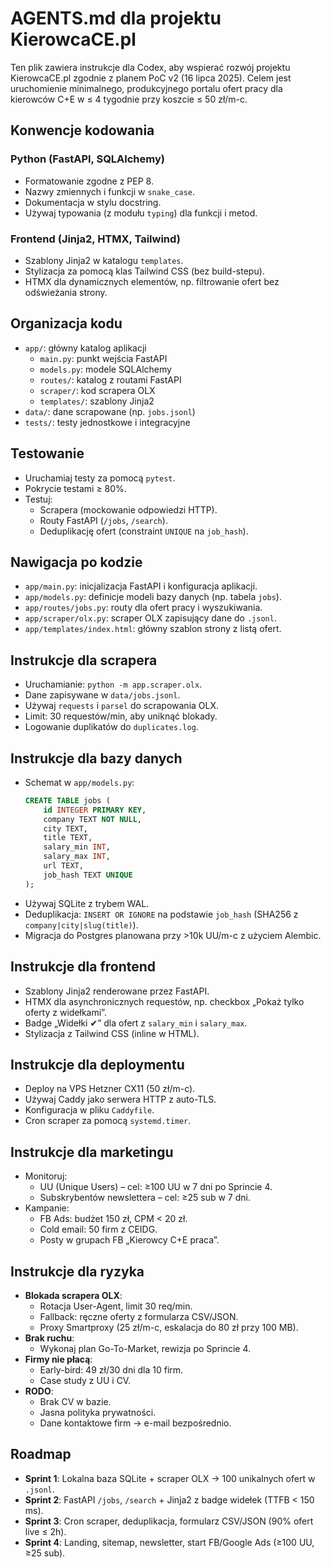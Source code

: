 # AGENTS.md dla projektu KierowcaCE.pl

Ten plik zawiera instrukcje dla Codex, aby wspierać rozwój projektu KierowcaCE.pl zgodnie z planem PoC v2 (16 lipca 2025). Celem jest uruchomienie minimalnego, produkcyjnego portalu ofert pracy dla kierowców C+E w ≤ 4 tygodnie przy koszcie ≤ 50 zł/m-c.

## Konwencje kodowania

### Python (FastAPI, SQLAlchemy)
- Formatowanie zgodne z PEP 8.
- Nazwy zmiennych i funkcji w `snake_case`.
- Dokumentacja w stylu docstring.
- Używaj typowania (z modułu `typing`) dla funkcji i metod.

### Frontend (Jinja2, HTMX, Tailwind)
- Szablony Jinja2 w katalogu `templates`.
- Stylizacja za pomocą klas Tailwind CSS (bez build-stepu).
- HTMX dla dynamicznych elementów, np. filtrowanie ofert bez odświeżania strony.

## Organizacja kodu

- `app/`: główny katalog aplikacji
  - `main.py`: punkt wejścia FastAPI
  - `models.py`: modele SQLAlchemy
  - `routes/`: katalog z routami FastAPI
  - `scraper/`: kod scrapera OLX
  - `templates/`: szablony Jinja2
- `data/`: dane scrapowane (np. `jobs.jsonl`)
- `tests/`: testy jednostkowe i integracyjne

## Testowanie

- Uruchamiaj testy za pomocą `pytest`.
- Pokrycie testami ≥ 80%.
- Testuj:
  - Scrapera (mockowanie odpowiedzi HTTP).
  - Routy FastAPI (`/jobs`, `/search`).
  - Deduplikację ofert (constraint `UNIQUE` na `job_hash`).

## Nawigacja po kodzie

- `app/main.py`: inicjalizacja FastAPI i konfiguracja aplikacji.
- `app/models.py`: definicje modeli bazy danych (np. tabela `jobs`).
- `app/routes/jobs.py`: routy dla ofert pracy i wyszukiwania.
- `app/scraper/olx.py`: scraper OLX zapisujący dane do `.jsonl`.
- `app/templates/index.html`: główny szablon strony z listą ofert.

## Instrukcje dla scrapera

- Uruchamianie: `python -m app.scraper.olx`.
- Dane zapisywane w `data/jobs.jsonl`.
- Używaj `requests` i `parsel` do scrapowania OLX.
- Limit: 30 requestów/min, aby uniknąć blokady.
- Logowanie duplikatów do `duplicates.log`.

## Instrukcje dla bazy danych

- Schemat w `app/models.py`:
  ```sql
  CREATE TABLE jobs (
      id INTEGER PRIMARY KEY,
      company TEXT NOT NULL,
      city TEXT,
      title TEXT,
      salary_min INT,
      salary_max INT,
      url TEXT,
      job_hash TEXT UNIQUE
  );
  ```
- Używaj SQLite z trybem WAL.
- Deduplikacja: `INSERT OR IGNORE` na podstawie `job_hash` (SHA256 z `company|city|slug(title)`).
- Migracja do Postgres planowana przy >10k UU/m-c z użyciem Alembic.

## Instrukcje dla frontend

- Szablony Jinja2 renderowane przez FastAPI.
- HTMX dla asynchronicznych requestów, np. checkbox „Pokaż tylko oferty z widełkami”.
- Badge „Widełki ✔” dla ofert z `salary_min` i `salary_max`.
- Stylizacja z Tailwind CSS (inline w HTML).

## Instrukcje dla deploymentu

- Deploy na VPS Hetzner CX11 (50 zł/m-c).
- Używaj Caddy jako serwera HTTP z auto-TLS.
- Konfiguracja w pliku `Caddyfile`.
- Cron scraper za pomocą `systemd.timer`.

## Instrukcje dla marketingu

- Monitoruj:
  - UU (Unique Users) – cel: ≥100 UU w 7 dni po Sprincie 4.
  - Subskrybentów newslettera – cel: ≥25 sub w 7 dni.
- Kampanie:
  - FB Ads: budżet 150 zł, CPM < 20 zł.
  - Cold email: 50 firm z CEIDG.
  - Posty w grupach FB „Kierowcy C+E praca”.

## Instrukcje dla ryzyka

- **Blokada scrapera OLX**:
  - Rotacja User-Agent, limit 30 req/min.
  - Fallback: ręczne oferty z formularza CSV/JSON.
  - Proxy Smartproxy (25 zł/m-c, eskalacja do 80 zł przy 100 MB).
- **Brak ruchu**:
  - Wykonaj plan Go-To-Market, rewizja po Sprincie 4.
- **Firmy nie płacą**:
  - Early-bird: 49 zł/30 dni dla 10 firm.
  - Case study z UU i CV.
- **RODO**:
  - Brak CV w bazie.
  - Jasna polityka prywatności.
  - Dane kontaktowe firm → e-mail bezpośrednio.

## Roadmap

- **Sprint 1**: Lokalna baza SQLite + scraper OLX → 100 unikalnych ofert w `.jsonl`.
- **Sprint 2**: FastAPI `/jobs`, `/search` + Jinja2 z badge widełek (TTFB < 150 ms).
- **Sprint 3**: Cron scraper, deduplikacja, formularz CSV/JSON (90% ofert live ≤ 2h).
- **Sprint 4**: Landing, sitemap, newsletter, start FB/Google Ads (≥100 UU, ≥25 sub).
